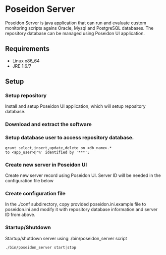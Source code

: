 # Poseidon Server

Poseidon Server is java application that can run and 
evaluate custom monitoring scripts agains Oracle, Mysql and 
PostgreSQL databases. The repository database can 
be managed using Poseidon UI application. 

## Requirements 

* Linux x86_64
* JRE 1.6/7

## Setup

### Setup repository

Install and setup Poseidon UI application, which will setup repository
database. 

### Download and extract the software

### Setup database user to access repository database. 

	grant select,insert,update,delete on <db_name>.* 
	to <app_user>@'%' identified by '***';

### Create new server in Poseidon UI

Create new server record using Poseidon UI. Server ID will be needed
in the configuration file below

### Create configuration file

In the ./conf subdirectory, copy provided poseidon.ini.example file to 
poseidon.ini and modify it with repository database information and
server ID from above. 

### Startup/Shutdown

Startup/shutdown server using ./bin/poseidon_server script

	./bin/poseidon_server start|stop
